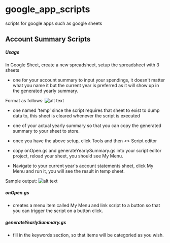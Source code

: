# google_app_scripts
scripts for google apps such as google sheets

## Account Summary Scripts

##### Usage

In Google Sheet, create a new spreadsheet, setup the spreadsheet with 3 sheets

- one for your account summary to input your spendings, it doesn't matter what you name it but the current year is preferred as it will show up in the generated yearly summary.

Format as follows:
![alt text](hhttps://github.com/janepeng/google_app_scripts/account_summary_scripts/setup.png)

- one named 'temp' since the script requires that sheet to exist to dump data to, this sheet is cleared whenever the script is executed

- one of your actual yearly summary so that you can copy the generated summary to your sheet to store.

- once you have the above setup, click Tools and then <> Script editor

- copy onOpen.gs and generateYearlySummary.gs into your script editor project, reload your sheet, you should see My Menu.

- Navigate to your current year's account statements sheet, click My Menu and run it, you will see the result in temp sheet.

Sample output:
![alt text](hhttps://github.com/janepeng/google_app_scripts/account_summary_scripts/output.png)

##### onOpen.gs

- creates a menu item called My Menu and link script to a button so that you can trigger the script on a button click.

##### generateYearlySummary.gs

- fill in the keywords section, so that items will be categoried as you wish.